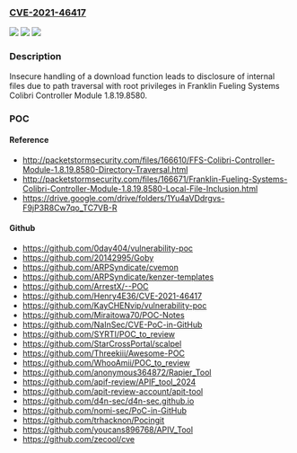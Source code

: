 ### [CVE-2021-46417](https://cve.mitre.org/cgi-bin/cvename.cgi?name=CVE-2021-46417)
![](https://img.shields.io/static/v1?label=Product&message=n%2Fa&color=blue)
![](https://img.shields.io/static/v1?label=Version&message=n%2Fa&color=blue)
![](https://img.shields.io/static/v1?label=Vulnerability&message=n%2Fa&color=brighgreen)

### Description

Insecure handling of a download function leads to disclosure of internal files due to path traversal with root privileges in Franklin Fueling Systems Colibri Controller Module 1.8.19.8580.

### POC

#### Reference
- http://packetstormsecurity.com/files/166610/FFS-Colibri-Controller-Module-1.8.19.8580-Directory-Traversal.html
- http://packetstormsecurity.com/files/166671/Franklin-Fueling-Systems-Colibri-Controller-Module-1.8.19.8580-Local-File-Inclusion.html
- https://drive.google.com/drive/folders/1Yu4aVDdrgvs-F9jP3R8Cw7qo_TC7VB-R

#### Github
- https://github.com/0day404/vulnerability-poc
- https://github.com/20142995/Goby
- https://github.com/ARPSyndicate/cvemon
- https://github.com/ARPSyndicate/kenzer-templates
- https://github.com/ArrestX/--POC
- https://github.com/Henry4E36/CVE-2021-46417
- https://github.com/KayCHENvip/vulnerability-poc
- https://github.com/Miraitowa70/POC-Notes
- https://github.com/NaInSec/CVE-PoC-in-GitHub
- https://github.com/SYRTI/POC_to_review
- https://github.com/StarCrossPortal/scalpel
- https://github.com/Threekiii/Awesome-POC
- https://github.com/WhooAmii/POC_to_review
- https://github.com/anonymous364872/Rapier_Tool
- https://github.com/apif-review/APIF_tool_2024
- https://github.com/apit-review-account/apit-tool
- https://github.com/d4n-sec/d4n-sec.github.io
- https://github.com/nomi-sec/PoC-in-GitHub
- https://github.com/trhacknon/Pocingit
- https://github.com/youcans896768/APIV_Tool
- https://github.com/zecool/cve

